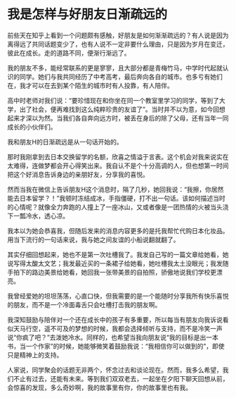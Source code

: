 # 我是怎样与好朋友日渐疏远的

前些天在知乎上看到一个问题颇有感触，好朋友是如何渐渐疏远的？有人说是因为离得远了共同话题变少了，也有人说不一定非要什么理由，只是因为岁月在变迁，彼此在成长。走的道路不同，便渐行渐远了。

我的朋友不多，能经常联系的更是寥寥，且大部分都是青梅竹马，中学时代起就认识的同学。她们与我共同经历了中考高考，最后奔向各自的城市。也多亏有她们在，我才可以在去到某个陌生的城市时有人投靠，有人陪伴。

高中时老师对我们说：“要珍惜现在和你坐在同一个教室里学习的同学，等到了大学，出了社会，便再难找到这么纯粹珍贵的友谊了”。当时并不以为意，如今回想起来才深以为然。当我们各自奔向远方时，被丢在身后的除了父母，还有当年一同成长的小伙伴们。

我和朋友H的日渐疏远是从一句话开始的。

那时我刚拿到去日本交换留学的名额，欣喜之情溢于言表。这个机会对我来说实在太难得，连做梦都会开心得笑出来。我自认不是个十分高调的人，但也想第一时间把这个好消息告诉身边的亲朋好友，分享我的喜悦。

然而当我在微信上告诉朋友H这个消息时，隔了几秒，她回我说：“我擦，你居然能去日本留学？！”我顿时冻结成冰，手指僵硬，打不出一句话。该如何描述当时的心情呢？就像全力奔跑的人撞上了一座冰山，又或者像是一团热情的火被当头浇下一瓢冷水，透心凉。

我本以为她会恭喜我，但随后发来的消息内容更多的是托我帮忙代购日本化妆品。用当下流行的一句话来说，我与她之间友谊的小船说翻就翻了。

其实仔细回想起来，她也不是第一次吐槽我了。我发自己写的一篇文章给她看，她说写得太酸太文艺；我发最近买的一条裙子给她看，她吐槽我太土没眼光；我发随手拍下的路边美景给她看，她回我一张带美景的自拍照，骄傲地说我们学校更漂亮。

我曾经爱她的坦坦荡荡，心直口快，但我需要的是一个能随时分享我所有快乐喜悦的朋友，而不是一个冷面毒舌只会吐槽打击我的朋友啊。

我深知鼓励与陪伴对一个还在成长中的孩子有多重要，所以每当有朋友向我诉说看似天马行空，遥不可及的梦想的时候，我都会选择倾听与支持，而不是冷笑一声说“你疯了吧？”去泼她冷水。同样的，也希望当我向朋友说“我的目标是出一本书，当一个作家”的时候，她能够微笑着鼓励我说：“我相信你可以做到的”，即使只是精神上的支持。

人家说，同学聚会的话题无非两个，怀念过去和谈论现在。然而，我多么希望，我们不止有过去，还能有未来。等到我们双双老去，一起坐在夕阳下聊天回想从前，会惊喜的发现，多么奇妙啊，我的故事里有你，你的故事里也有我。